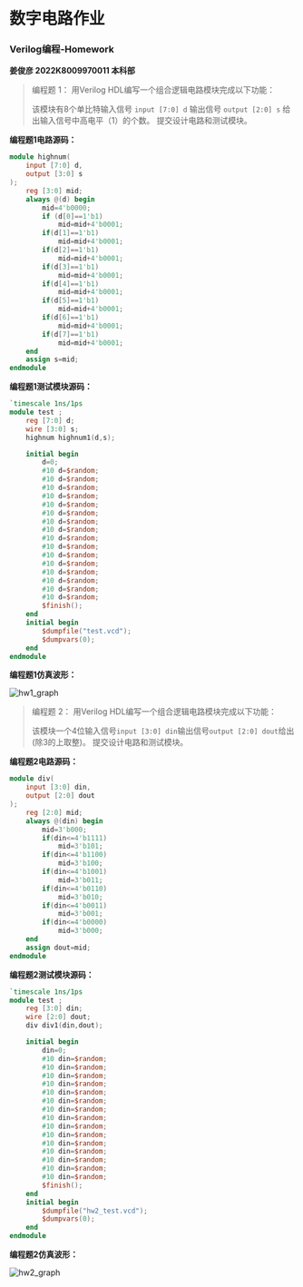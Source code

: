# 数字电路作业

### Verilog编程-Homework

**姜俊彦 2022K8009970011 本科部**

> 编程题 1： 用Verilog HDL编写一个组合逻辑电路模块完成以下功能：
>
>  该模块有8个单比特输入信号 `input [7:0] d`  输出信号 `output [2:0] s` 给出输入信号中高电平（1）的个数。 提交设计电路和测试模块。

**编程题1电路源码：**

```verilog
module highnum(
    input [7:0] d,
    output [3:0] s
);
    reg [3:0] mid;
    always @(d) begin
        mid=4'b0000;
        if (d[0]==1'b1) 
            mid=mid+4'b0001;
        if(d[1]==1'b1)
            mid=mid+4'b0001;
        if(d[2]==1'b1)
            mid=mid+4'b0001;
        if(d[3]==1'b1)
            mid=mid+4'b0001;
        if(d[4]==1'b1)
            mid=mid+4'b0001;
        if(d[5]==1'b1)
            mid=mid+4'b0001;
        if(d[6]==1'b1)
            mid=mid+4'b0001;
        if(d[7]==1'b1)
            mid=mid+4'b0001;
    end
    assign s=mid;
endmodule
```

**编程题1测试模块源码：**

```verilog
`timescale 1ns/1ps
module test ;
    reg [7:0] d;
    wire [3:0] s;
    highnum highnum1(d,s);

    initial begin
        d=0;
        #10 d=$random;
        #10 d=$random;
        #10 d=$random;
        #10 d=$random;
        #10 d=$random;
        #10 d=$random;
        #10 d=$random;
        #10 d=$random;
        #10 d=$random;
        #10 d=$random;
        #10 d=$random;
        #10 d=$random;
        #10 d=$random;
        #10 d=$random;
        #10 d=$random;
        #10 d=$random;
        $finish();
    end
    initial begin
        $dumpfile("test.vcd");
        $dumpvars(0);
    end
endmodule
```

**编程题1仿真波形：**

![hw1_graph](E:\VSCODE\UCAS-Digital_Circuits-Verilog\Homework1\hw1_graph.png)

> 编程题 2： 用Verilog HDL编写一个组合逻辑电路模块完成以下功能： 
>
> 该模块一个4位输入信号`input [3:0] din`输出信号`output [2:0] dout`给出(除3的上取整)。 提交设计电路和测试模块。

**编程题2电路源码：**

```verilog
module div(
    input [3:0] din,
    output [2:0] dout
);
    reg [2:0] mid;
    always @(din) begin
        mid=3'b000;
        if(din<=4'b1111)
            mid=3'b101;
        if(din<=4'b1100)
            mid=3'b100;
        if(din<=4'b1001)
            mid=3'b011;
        if(din<=4'b0110)
            mid=3'b010;
        if(din<=4'b0011)
            mid=3'b001;
        if(din<=4'b0000)
            mid=3'b000;        
    end
    assign dout=mid;
endmodule
```

**编程题2测试模块源码：**

```verilog
`timescale 1ns/1ps
module test ;
    reg [3:0] din;
    wire [2:0] dout;
    div div1(din,dout);

    initial begin
        din=0;
        #10 din=$random;
        #10 din=$random;
        #10 din=$random;
        #10 din=$random;
        #10 din=$random;
        #10 din=$random;
        #10 din=$random;
        #10 din=$random;
        #10 din=$random;
        #10 din=$random;
        #10 din=$random;
        #10 din=$random;
        #10 din=$random;
        #10 din=$random;
        #10 din=$random;
        $finish();
    end
    initial begin
        $dumpfile("hw2_test.vcd");
        $dumpvars(0);
    end
endmodule
```

**编程题2仿真波形：**

![hw2_graph](E:\VSCODE\UCAS-Digital_Circuits-Verilog\Homework1\hw2_graph.png)

